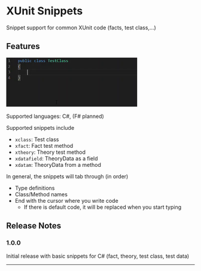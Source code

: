 # XUnit Snippets

Snippet support for common XUnit code (facts, test class,...)

## Features

<img src="readme-content/Fact.png" alt="Fact animation" width=350 />

Supported languages: C#, (F# planned)

Supported snippets include
  - `xclass`: Test class 
  - `xfact`: Fact test method
  - `xtheory`: Theory test method 
  - `xdatafield`: TheoryData as a field
  - `xdatam`: TheoryData from a method 

In general, the snippets will tab through (in order)
- Type definitions
- Class/Method names
- End with the cursor where you write code
  - If there is default code, it will be replaced when you start typing



<!-- <video>
    <source>readme-content/Fact.mp4</source>
</video> -->



## Release Notes

### 1.0.0

Initial release with basic snippets for C# (fact, theory, test class, test data)

-----------------------------------------------------------------
